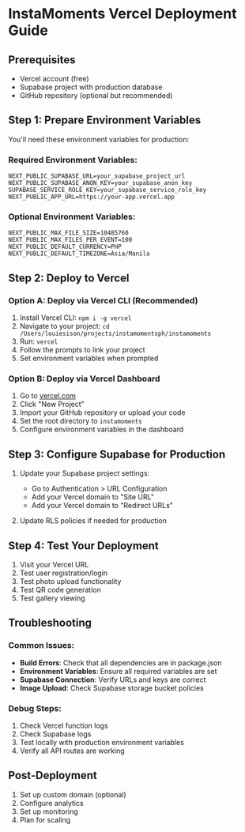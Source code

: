 # InstaMoments Vercel Deployment Guide

## Prerequisites
- Vercel account (free)
- Supabase project with production database
- GitHub repository (optional but recommended)

## Step 1: Prepare Environment Variables

You'll need these environment variables for production:

### Required Environment Variables:
```
NEXT_PUBLIC_SUPABASE_URL=your_supabase_project_url
NEXT_PUBLIC_SUPABASE_ANON_KEY=your_supabase_anon_key
SUPABASE_SERVICE_ROLE_KEY=your_supabase_service_role_key
NEXT_PUBLIC_APP_URL=https://your-app.vercel.app
```

### Optional Environment Variables:
```
NEXT_PUBLIC_MAX_FILE_SIZE=10485760
NEXT_PUBLIC_MAX_FILES_PER_EVENT=100
NEXT_PUBLIC_DEFAULT_CURRENCY=PHP
NEXT_PUBLIC_DEFAULT_TIMEZONE=Asia/Manila
```

## Step 2: Deploy to Vercel

### Option A: Deploy via Vercel CLI (Recommended)
1. Install Vercel CLI: `npm i -g vercel`
2. Navigate to your project: `cd /Users/louiesison/projects/instamomentsph/instamoments`
3. Run: `vercel`
4. Follow the prompts to link your project
5. Set environment variables when prompted

### Option B: Deploy via Vercel Dashboard
1. Go to [vercel.com](https://vercel.com)
2. Click "New Project"
3. Import your GitHub repository or upload your code
4. Set the root directory to `instamoments`
5. Configure environment variables in the dashboard

## Step 3: Configure Supabase for Production

1. Update your Supabase project settings:
   - Go to Authentication > URL Configuration
   - Add your Vercel domain to "Site URL"
   - Add your Vercel domain to "Redirect URLs"

2. Update RLS policies if needed for production

## Step 4: Test Your Deployment

1. Visit your Vercel URL
2. Test user registration/login
3. Test photo upload functionality
4. Test QR code generation
5. Test gallery viewing

## Troubleshooting

### Common Issues:
- **Build Errors**: Check that all dependencies are in package.json
- **Environment Variables**: Ensure all required variables are set
- **Supabase Connection**: Verify URLs and keys are correct
- **Image Upload**: Check Supabase storage bucket policies

### Debug Steps:
1. Check Vercel function logs
2. Check Supabase logs
3. Test locally with production environment variables
4. Verify all API routes are working

## Post-Deployment

1. Set up custom domain (optional)
2. Configure analytics
3. Set up monitoring
4. Plan for scaling
